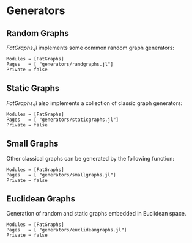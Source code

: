 # Generators

## Random Graphs

*FatGraphs.jl* implements some common random graph generators:

```@autodocs
Modules = [FatGraphs]
Pages   = [ "generators/randgraphs.jl"]
Private = false
```


## Static Graphs

*FatGraphs.jl* also implements a collection of classic graph generators:

```@autodocs
Modules = [FatGraphs]
Pages   = [ "generators/staticgraphs.jl"]
Private = false
```

## Small Graphs

Other classical graphs can be generated by the following function:

```@autodocs
Modules = [FatGraphs]
Pages   = [ "generators/smallgraphs.jl"]
Private = false
```

## Euclidean Graphs
Generation of random and static graphs embedded in Euclidean space.

```@autodocs
Modules = [FatGraphs]
Pages   = [ "generators/euclideangraphs.jl"]
Private = false
```
